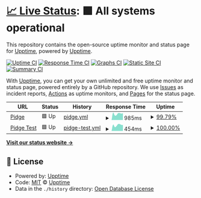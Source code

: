 # [📈 Live Status](https://upptime.github.io/upptime): <!--live status--> **🟩 All systems operational**

This repository contains the open-source uptime monitor and status page for [Upptime](https://upptime.js.org), powered by [Upptime](https://github.com/upptime/upptime).

[![Uptime CI](https://github.com/madtownchris/pidge-uptime/workflows/Uptime%20CI/badge.svg)](https://github.com/madtownchris/pidge-uptime/actions?query=workflow%3A%22Uptime+CI%22)
[![Response Time CI](https://github.com/madtownchris/pidge-uptime/workflows/Response%20Time%20CI/badge.svg)](https://github.com/madtownchris/pidge-uptime/actions?query=workflow%3A%22Response+Time+CI%22)
[![Graphs CI](https://github.com/madtownchris/pidge-uptime/workflows/Graphs%20CI/badge.svg)](https://github.com/madtownchris/pidge-uptime/actions?query=workflow%3A%22Graphs+CI%22)
[![Static Site CI](https://github.com/madtownchris/pidge-uptime/workflows/Static%20Site%20CI/badge.svg)](https://github.com/madtownchris/pidge-uptime/actions?query=workflow%3A%22Static+Site+CI%22)
[![Summary CI](https://github.com/madtownchris/pidge-uptime/workflows/Summary%20CI/badge.svg)](https://github.com/madtownchris/pidge-uptime/actions?query=workflow%3A%22Summary+CI%22)

With [Upptime](https://upptime.js.org), you can get your own unlimited and free uptime monitor and status page, powered entirely by a GitHub repository. We use [Issues](https://github.com/upptime/upptime/issues) as incident reports, [Actions](https://github.com/madtownchris/pidge-uptime/actions) as uptime monitors, and [Pages](https://upptime.github.io/upptime) for the status page.

<!--start: status pages-->
<!-- This summary is generated by Upptime (https://github.com/upptime/upptime) -->
<!-- Do not edit this manually, your changes will be overwritten -->
<!-- prettier-ignore -->
| URL | Status | History | Response Time | Uptime |
| --- | ------ | ------- | ------------- | ------ |
| <img alt="" src="https://icons.duckduckgo.com/ip3/www.pidgepost.com.ico" height="13"> [Pidge](https://www.pidgepost.com) | 🟩 Up | [pidge.yml](https://github.com/madtownchris/pidge-uptime/commits/HEAD/history/pidge.yml) | <details><summary><img alt="Response time graph" src="./graphs/pidge/response-time-week.png" height="20"> 985ms</summary><br><a href="https://madtownchris.github.io/pidge-uptime/history/pidge"><img alt="Response time 1030" src="https://img.shields.io/endpoint?url=https%3A%2F%2Fraw.githubusercontent.com%2Fmadtownchris%2Fpidge-uptime%2FHEAD%2Fapi%2Fpidge%2Fresponse-time.json"></a><br><a href="https://madtownchris.github.io/pidge-uptime/history/pidge"><img alt="24-hour response time 1352" src="https://img.shields.io/endpoint?url=https%3A%2F%2Fraw.githubusercontent.com%2Fmadtownchris%2Fpidge-uptime%2FHEAD%2Fapi%2Fpidge%2Fresponse-time-day.json"></a><br><a href="https://madtownchris.github.io/pidge-uptime/history/pidge"><img alt="7-day response time 985" src="https://img.shields.io/endpoint?url=https%3A%2F%2Fraw.githubusercontent.com%2Fmadtownchris%2Fpidge-uptime%2FHEAD%2Fapi%2Fpidge%2Fresponse-time-week.json"></a><br><a href="https://madtownchris.github.io/pidge-uptime/history/pidge"><img alt="30-day response time 1307" src="https://img.shields.io/endpoint?url=https%3A%2F%2Fraw.githubusercontent.com%2Fmadtownchris%2Fpidge-uptime%2FHEAD%2Fapi%2Fpidge%2Fresponse-time-month.json"></a><br><a href="https://madtownchris.github.io/pidge-uptime/history/pidge"><img alt="1-year response time 1030" src="https://img.shields.io/endpoint?url=https%3A%2F%2Fraw.githubusercontent.com%2Fmadtownchris%2Fpidge-uptime%2FHEAD%2Fapi%2Fpidge%2Fresponse-time-year.json"></a></details> | <details><summary><a href="https://madtownchris.github.io/pidge-uptime/history/pidge">99.79%</a></summary><a href="https://madtownchris.github.io/pidge-uptime/history/pidge"><img alt="All-time uptime 99.80%" src="https://img.shields.io/endpoint?url=https%3A%2F%2Fraw.githubusercontent.com%2Fmadtownchris%2Fpidge-uptime%2FHEAD%2Fapi%2Fpidge%2Fuptime.json"></a><br><a href="https://madtownchris.github.io/pidge-uptime/history/pidge"><img alt="24-hour uptime 98.50%" src="https://img.shields.io/endpoint?url=https%3A%2F%2Fraw.githubusercontent.com%2Fmadtownchris%2Fpidge-uptime%2FHEAD%2Fapi%2Fpidge%2Fuptime-day.json"></a><br><a href="https://madtownchris.github.io/pidge-uptime/history/pidge"><img alt="7-day uptime 99.79%" src="https://img.shields.io/endpoint?url=https%3A%2F%2Fraw.githubusercontent.com%2Fmadtownchris%2Fpidge-uptime%2FHEAD%2Fapi%2Fpidge%2Fuptime-week.json"></a><br><a href="https://madtownchris.github.io/pidge-uptime/history/pidge"><img alt="30-day uptime 99.67%" src="https://img.shields.io/endpoint?url=https%3A%2F%2Fraw.githubusercontent.com%2Fmadtownchris%2Fpidge-uptime%2FHEAD%2Fapi%2Fpidge%2Fuptime-month.json"></a><br><a href="https://madtownchris.github.io/pidge-uptime/history/pidge"><img alt="1-year uptime 99.78%" src="https://img.shields.io/endpoint?url=https%3A%2F%2Fraw.githubusercontent.com%2Fmadtownchris%2Fpidge-uptime%2FHEAD%2Fapi%2Fpidge%2Fuptime-year.json"></a></details>
| <img alt="" src="https://icons.duckduckgo.com/ip3/pidgepostdev.wpengine.com.ico" height="13"> [Pidge Test](https://pidgepostdev.wpengine.com/) | 🟩 Up | [pidge-test.yml](https://github.com/madtownchris/pidge-uptime/commits/HEAD/history/pidge-test.yml) | <details><summary><img alt="Response time graph" src="./graphs/pidge-test/response-time-week.png" height="20"> 454ms</summary><br><a href="https://madtownchris.github.io/pidge-uptime/history/pidge-test"><img alt="Response time 610" src="https://img.shields.io/endpoint?url=https%3A%2F%2Fraw.githubusercontent.com%2Fmadtownchris%2Fpidge-uptime%2FHEAD%2Fapi%2Fpidge-test%2Fresponse-time.json"></a><br><a href="https://madtownchris.github.io/pidge-uptime/history/pidge-test"><img alt="24-hour response time 467" src="https://img.shields.io/endpoint?url=https%3A%2F%2Fraw.githubusercontent.com%2Fmadtownchris%2Fpidge-uptime%2FHEAD%2Fapi%2Fpidge-test%2Fresponse-time-day.json"></a><br><a href="https://madtownchris.github.io/pidge-uptime/history/pidge-test"><img alt="7-day response time 454" src="https://img.shields.io/endpoint?url=https%3A%2F%2Fraw.githubusercontent.com%2Fmadtownchris%2Fpidge-uptime%2FHEAD%2Fapi%2Fpidge-test%2Fresponse-time-week.json"></a><br><a href="https://madtownchris.github.io/pidge-uptime/history/pidge-test"><img alt="30-day response time 1608" src="https://img.shields.io/endpoint?url=https%3A%2F%2Fraw.githubusercontent.com%2Fmadtownchris%2Fpidge-uptime%2FHEAD%2Fapi%2Fpidge-test%2Fresponse-time-month.json"></a><br><a href="https://madtownchris.github.io/pidge-uptime/history/pidge-test"><img alt="1-year response time 642" src="https://img.shields.io/endpoint?url=https%3A%2F%2Fraw.githubusercontent.com%2Fmadtownchris%2Fpidge-uptime%2FHEAD%2Fapi%2Fpidge-test%2Fresponse-time-year.json"></a></details> | <details><summary><a href="https://madtownchris.github.io/pidge-uptime/history/pidge-test">100.00%</a></summary><a href="https://madtownchris.github.io/pidge-uptime/history/pidge-test"><img alt="All-time uptime 99.98%" src="https://img.shields.io/endpoint?url=https%3A%2F%2Fraw.githubusercontent.com%2Fmadtownchris%2Fpidge-uptime%2FHEAD%2Fapi%2Fpidge-test%2Fuptime.json"></a><br><a href="https://madtownchris.github.io/pidge-uptime/history/pidge-test"><img alt="24-hour uptime 100.00%" src="https://img.shields.io/endpoint?url=https%3A%2F%2Fraw.githubusercontent.com%2Fmadtownchris%2Fpidge-uptime%2FHEAD%2Fapi%2Fpidge-test%2Fuptime-day.json"></a><br><a href="https://madtownchris.github.io/pidge-uptime/history/pidge-test"><img alt="7-day uptime 100.00%" src="https://img.shields.io/endpoint?url=https%3A%2F%2Fraw.githubusercontent.com%2Fmadtownchris%2Fpidge-uptime%2FHEAD%2Fapi%2Fpidge-test%2Fuptime-week.json"></a><br><a href="https://madtownchris.github.io/pidge-uptime/history/pidge-test"><img alt="30-day uptime 99.90%" src="https://img.shields.io/endpoint?url=https%3A%2F%2Fraw.githubusercontent.com%2Fmadtownchris%2Fpidge-uptime%2FHEAD%2Fapi%2Fpidge-test%2Fuptime-month.json"></a><br><a href="https://madtownchris.github.io/pidge-uptime/history/pidge-test"><img alt="1-year uptime 99.98%" src="https://img.shields.io/endpoint?url=https%3A%2F%2Fraw.githubusercontent.com%2Fmadtownchris%2Fpidge-uptime%2FHEAD%2Fapi%2Fpidge-test%2Fuptime-year.json"></a></details>

<!--end: status pages-->

[**Visit our status website →**](https://upptime.github.io/upptime)

## 📄 License

- Powered by: [Upptime](https://github.com/upptime/upptime)
- Code: [MIT](./LICENSE) © [Upptime](https://upptime.js.org)
- Data in the `./history` directory: [Open Database License](https://opendatacommons.org/licenses/odbl/1-0/)
